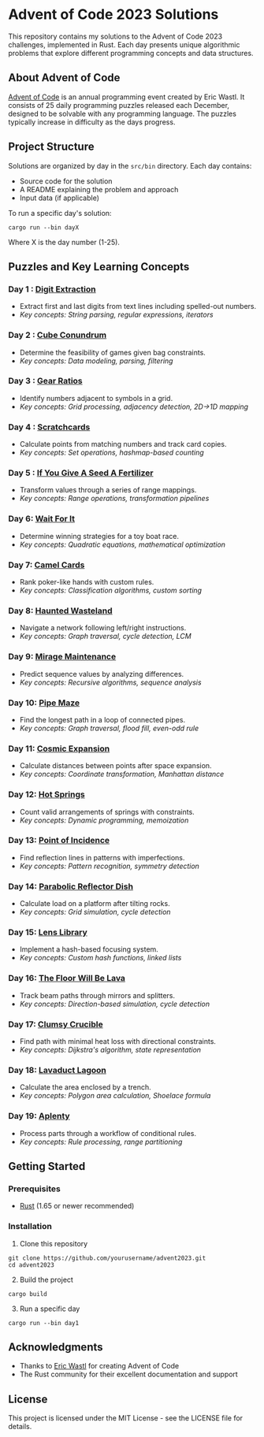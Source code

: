# Advent of Code 2023 Solutions

This repository contains my solutions to the Advent of Code 2023 challenges, implemented in Rust. Each day presents unique algorithmic problems that explore different programming concepts and data structures.

## About Advent of Code

[Advent of Code](https://adventofcode.com/) is an annual programming event created by Eric Wastl. It consists of 25 daily programming puzzles released each December, designed to be solvable with any programming language. The puzzles typically increase in difficulty as the days progress.

## Project Structure

Solutions are organized by day in the `src/bin` directory. Each day contains:
- Source code for the solution
- A README explaining the problem and approach
- Input data (if applicable)

To run a specific day's solution:
```
cargo run --bin dayX
```
Where X is the day number (1-25).

## Puzzles and Key Learning Concepts

### Day 1 : [Digit Extraction](./src/bin/day1/README.md)
- Extract first and last digits from text lines including spelled-out numbers.
- _Key concepts: String parsing, regular expressions, iterators_

### Day 2 : [Cube Conundrum](./src/bin/day2/README.md)
- Determine the feasibility of games given bag constraints.
- _Key concepts: Data modeling, parsing, filtering_

### Day 3 : [Gear Ratios](./src/bin/day3/README.md)
- Identify numbers adjacent to symbols in a grid.
- _Key concepts: Grid processing, adjacency detection, 2D→1D mapping_

### Day 4 : [Scratchcards](./src/bin/day4/README.md)
- Calculate points from matching numbers and track card copies.
- _Key concepts: Set operations, hashmap-based counting_

### Day 5 : [If You Give A Seed A Fertilizer](./src/bin/day5/README.md)
- Transform values through a series of range mappings.
- _Key concepts: Range operations, transformation pipelines_

### Day 6: [Wait For It](./src/bin/day6/README.md)
- Determine winning strategies for a toy boat race.
- _Key concepts: Quadratic equations, mathematical optimization_

### Day 7: [Camel Cards](./src/bin/day7/README.md)
- Rank poker-like hands with custom rules.
- _Key concepts: Classification algorithms, custom sorting_

### Day 8: [Haunted Wasteland](./src/bin/day8/README.md)
- Navigate a network following left/right instructions.
- _Key concepts: Graph traversal, cycle detection, LCM_

### Day 9: [Mirage Maintenance](./src/bin/day9/README.md)
- Predict sequence values by analyzing differences.
- _Key concepts: Recursive algorithms, sequence analysis_

### Day 10: [Pipe Maze](./src/bin/day10/README.md)
- Find the longest path in a loop of connected pipes.
- _Key concepts: Graph traversal, flood fill, even-odd rule_

### Day 11: [Cosmic Expansion](./src/bin/day11/README.md)
- Calculate distances between points after space expansion.
- _Key concepts: Coordinate transformation, Manhattan distance_

### Day 12: [Hot Springs](./src/bin/day12/README.md)
- Count valid arrangements of springs with constraints.
- _Key concepts: Dynamic programming, memoization_

### Day 13: [Point of Incidence](./src/bin/day13/README.md)
- Find reflection lines in patterns with imperfections.
- _Key concepts: Pattern recognition, symmetry detection_

### Day 14: [Parabolic Reflector Dish](./src/bin/day14/README.md)
- Calculate load on a platform after tilting rocks.
- _Key concepts: Grid simulation, cycle detection_

### Day 15: [Lens Library](./src/bin/day15/README.md)
- Implement a hash-based focusing system.
- _Key concepts: Custom hash functions, linked lists_

### Day 16: [The Floor Will Be Lava](./src/bin/day16/README.md)
- Track beam paths through mirrors and splitters.
- _Key concepts: Direction-based simulation, cycle detection_

### Day 17: [Clumsy Crucible](./src/bin/day17/README.md)
- Find path with minimal heat loss with directional constraints.
- _Key concepts: Dijkstra's algorithm, state representation_

### Day 18: [Lavaduct Lagoon](./src/bin/day18/README.md)
- Calculate the area enclosed by a trench.
- _Key concepts: Polygon area calculation, Shoelace formula_

### Day 19: [Aplenty](./src/bin/day19/README.md)
- Process parts through a workflow of conditional rules.
- _Key concepts: Rule processing, range partitioning_

## Getting Started

### Prerequisites
- [Rust](https://www.rust-lang.org/tools/install) (1.65 or newer recommended)

### Installation
1. Clone this repository
```
git clone https://github.com/yourusername/advent2023.git
cd advent2023
```

2. Build the project
```
cargo build
```

3. Run a specific day
```
cargo run --bin day1
```

## Acknowledgments

- Thanks to [Eric Wastl](http://was.tl/) for creating Advent of Code
- The Rust community for their excellent documentation and support

## License

This project is licensed under the MIT License - see the LICENSE file for details.
